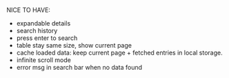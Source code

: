 NICE TO HAVE:

- expandable details
- search history 
- press enter to search 
- table stay same size, show current page 
- cache loaded data: keep current page + fetched entries in local storage.
- infinite scroll mode 
- error msg in search bar when no data found 